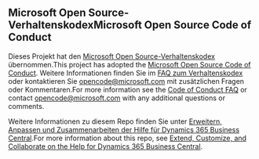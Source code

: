 ## <a name="microsoft-open-source-code-of-conduct"></a><span data-ttu-id="af1ef-101">Microsoft Open Source-Verhaltenskodex</span><span class="sxs-lookup"><span data-stu-id="af1ef-101">Microsoft Open Source Code of Conduct</span></span>

<span data-ttu-id="af1ef-102">Dieses Projekt hat den [Microsoft Open Source-Verhaltenskodex](https://opensource.microsoft.com/codeofconduct/) übernommen.</span><span class="sxs-lookup"><span data-stu-id="af1ef-102">This project has adopted the [Microsoft Open Source Code of Conduct](https://opensource.microsoft.com/codeofconduct/).</span></span>
<span data-ttu-id="af1ef-103">Weitere Informationen finden Sie im [FAQ zum Verhaltenskodex](https://opensource.microsoft.com/codeofconduct/faq/) oder kontaktieren Sie [opencode@microsoft.com](mailto:opencode@microsoft.com) mit zusätzlichen Fragen oder Kommentaren.</span><span class="sxs-lookup"><span data-stu-id="af1ef-103">For more information see the [Code of Conduct FAQ](https://opensource.microsoft.com/codeofconduct/faq/) or contact [opencode@microsoft.com](mailto:opencode@microsoft.com) with any additional questions or comments.</span></span>

<span data-ttu-id="af1ef-104">Weitere Informationen zu diesem Repo finden Sie unter [Erweitern, Anpassen und Zusammenarbeiten der Hilfe für Dynamics 365 Business Central](https://docs.microsoft.com/en-us/dynamics365/business-central/dev-itpro/help/contributor-guide).</span><span class="sxs-lookup"><span data-stu-id="af1ef-104">For more information about this repo, see [Extend, Customize, and Collaborate on the Help for Dynamics 365 Business Central](https://docs.microsoft.com/en-us/dynamics365/business-central/dev-itpro/help/contributor-guide).</span></span>